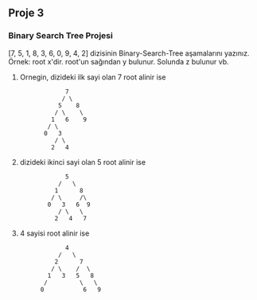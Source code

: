 ## Proje 3
### Binary Search Tree Projesi
[7, 5, 1, 8, 3, 6, 0, 9, 4, 2] dizisinin Binary-Search-Tree aşamalarını yazınız.
Örnek: root x'dir. root'un sağından y bulunur. Solunda z bulunur vb.

1. Ornegin, dizideki ilk sayi olan 7 root alinir ise
``` 
                7
               / \               
              5    8
             / \    \
            1   6    9
           / \
          0   3
             / \
            2   4  
```

2. dizideki ikinci sayi olan 5 root alinir ise
```
                5
              /   \
             1      8
            / \     /\
           0   3   6  9
              / \   \
             2   4   7
```

3. 4 sayisi root alinir ise
```
                4
              /   \
             2      7
            / \    /  \
           1   3   5   8
          /         \   \
         0           6   9
```

